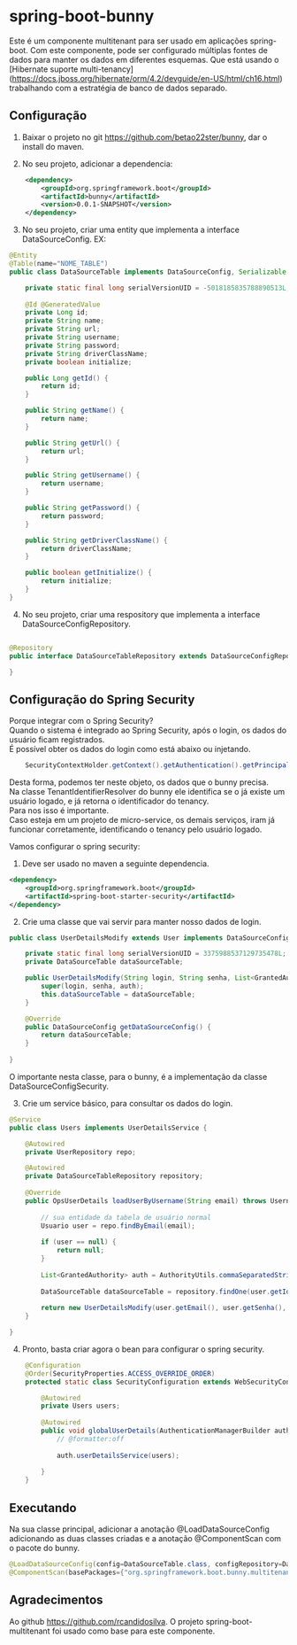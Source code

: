 # spring-boot-bunny
Este é um componente multitenant para ser usado em aplicações spring-boot.
Com este componente, pode ser configurado múltiplas fontes de dados para manter os dados em diferentes esquemas.
Que está usando o [Hibernate suporte multi-tenancy] (https://docs.jboss.org/hibernate/orm/4.2/devguide/en-US/html/ch16.html) trabalhando com a estratégia de banco de dados separado.

## Configuração
1) Baixar o projeto no git https://github.com/betao22ster/bunny, dar o install do maven.

2) No seu projeto, adicionar a dependencia:

```xml
	<dependency>
		<groupId>org.springframework.boot</groupId>
		<artifactId>bunny</artifactId>
		<version>0.0.1-SNAPSHOT</version>
	</dependency>
```
		
3) No seu projeto, criar uma entity que implementa a interface DataSourceConfig.
EX:

```java
@Entity
@Table(name="NOME_TABLE")
public class DataSourceTable implements DataSourceConfig, Serializable {

	private static final long serialVersionUID = -5018185835788890513L;
	
	@Id @GeneratedValue
    private Long id;
    private String name;
    private String url;
    private String username;
    private String password;
    private String driverClassName;
    private boolean initialize;

    public Long getId() {
        return id;
    }

    public String getName() {
        return name;
    }

    public String getUrl() {
        return url;
    }

    public String getUsername() {
        return username;
    }

    public String getPassword() {
        return password;
    }

    public String getDriverClassName() {
        return driverClassName;
    }

    public boolean getInitialize() {
        return initialize;
    }
}
```

4) No seu projeto, criar uma respository que implementa a interface DataSourceConfigRepository.

```java

@Repository
public interface DataSourceTableRepository extends DataSourceConfigRepository<DataSourceTable>, JpaRepository<DataSourceTable, Long> {

}

```

## Configuração do Spring Security
Porque integrar com o Spring Security?<br>
Quando o sistema é integrado ao Spring Security, após o login, os dados do usuário ficam registrados.<br> 
É possível obter os dados do login como está abaixo ou injetando.<br>

```java
	SecurityContextHolder.getContext().getAuthentication().getPrincipal();
```

Desta forma, podemos ter neste objeto, os dados que o bunny precisa.<br>
Na classe TenantIdentifierResolver do bunny ele identifica se o já existe um usuário logado, e já retorna o identificador do tenancy.<br>
Para nos isso é importante. 
<br>
Caso esteja em um projeto de micro-service, os demais serviços, iram já funcionar corretamente, identificando o tenancy pelo usuário logado.<br>

Vamos configurar o spring security:
1) Deve ser usado no maven a seguinte dependencia.

```xml
<dependency>
	<groupId>org.springframework.boot</groupId>
	<artifactId>spring-boot-starter-security</artifactId>
</dependency>
```

2) Crie uma classe que vai servir para manter nosso dados de login.

```java
public class UserDetailsModify extends User implements DataSourceConfigSecurity {

	private static final long serialVersionUID = 3375988537129735478L;
	private DataSourceTable dataSourceTable;

	public UserDetailsModify(String login, String senha, List<GrantedAuthority> auth, DataSourceTable dataSourceTable) {
		super(login, senha, auth);
		this.dataSourceTable = dataSourceTable;
	}

	@Override
	public DataSourceConfig getDataSourceConfig() {
		return dataSourceTable;
	}
	
}
```

O importante nesta classe, para o bunny, é a implementação da classe DataSourceConfigSecurity.

3) Crie um service básico, para consultar os dados do login.

```java
@Service
public class Users implements UserDetailsService {

	@Autowired
	private UserRepository repo;

	@Autowired
	private DataSourceTableRepository repository;
	
	@Override
	public OpsUserDetails loadUserByUsername(String email) throws UsernameNotFoundException {
		
		// sua entidade da tabela de usuário normal
		Usuario user = repo.findByEmail(email);
		
		if (user == null) {
			return null;
		}
		
		List<GrantedAuthority> auth = AuthorityUtils.commaSeparatedStringToAuthorityList("ROLE_USER");
		
		DataSourceTable dataSourceTable = repository.findOne(user.getId());
		
		return new UserDetailsModify(user.getEmail(), user.getSenha(), auth, dataSourceTable);
	}

}
```

4) Pronto, basta criar agora o bean para configurar o spring security.

```java
	@Configuration
	@Order(SecurityProperties.ACCESS_OVERRIDE_ORDER)
	protected static class SecurityConfiguration extends WebSecurityConfigurerAdapter {

		@Autowired
		private Users users;		
		
		@Autowired
		public void globalUserDetails(AuthenticationManagerBuilder auth) throws Exception {
			// @formatter:off	
			
			auth.userDetailsService(users);
			
		}
	}
```

## Executando 
Na sua classe principal, adicionar a anotação @LoadDataSourceConfig adicionando as duas classes criadas e a anotação @ComponentScan com o pacote do bunny.

```java
@LoadDataSourceConfig(config=DataSourceTable.class, configRepository=DataSourceTableRepository.class)
@ComponentScan(basePackages={"org.springframework.boot.bunny.multitenant"})
```


## Agradecimentos

Ao github https://github.com/rcandidosilva. 
O projeto spring-boot-multitenant foi usado como base para este componente.






